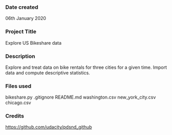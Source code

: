 ### Date created
06th January 2020


### Project Title
Explore US Bikeshare data


### Description
Explore and treat data on bike rentals for three cities for a given time. Import data and compute descriptive statistics.

### Files used
bikeshare.py
.gitignore
README.md
washington.csv
new_york_city.csv
chicago.csv

### Credits
https://github.com/udacity/pdsnd_github

